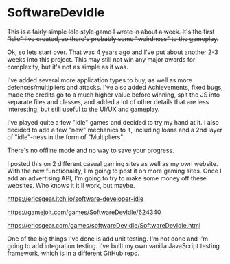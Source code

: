 # SoftwareDevIdle

<s>This is a fairly simple Idle style game I wrote in about a week. It's the first "idle" I've created, so there's probably some "weirdness" to the gameplay.</s>

Ok, so lets start over. That was 4 years ago and I've put about another 2-3 weeks into this project. This may still not win any major awards for complexity, but it's not as simple as it was.

I've added several more application types to buy, as well as more defences/multipliers and attacks. I've also added Achievements, fixed bugs, made the credits go to a much higher value before winning, spit the JS into separate files and classes, and added a lot of other details that are less interesting, but still useful to the UI/UX and gameplay.

I've played quite a few "idle" games and decided to try my hand at it. I also decided to add a few "new" mechanics to it, including loans and a 2nd layer of "idle"-ness in the form of "Multipliers".

There's no offline mode and no way to save your progress.

I posted this on 2 different casual gaming sites as well as my own website. With the new functionality, I'm going to post it on more gaming sites. Once I add an advertising API, I'm going to try to make some money off these websites. Who knows it it'll work, but maybe.

https://ericsgear.itch.io/software-developer-idle

https://gamejolt.com/games/SoftwareDevIdle/624340

https://ericsgear.com/games/softwareDevIdle/SoftwareDevIdle.html

One of the big things I've done is add unit testing. I'm not done and I'm going to add integration testing. I've built my own vanilla JavaScript testing framework, which is in a different GitHub repo.